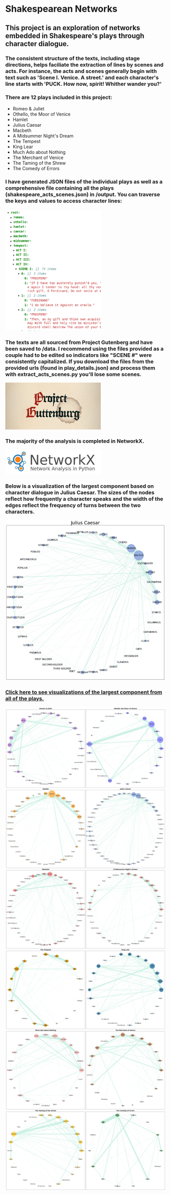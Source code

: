 # Shakespearean Networks
## This project is an exploration of networks embedded in Shakespeare's plays through character dialogue.
### The consistent structure of the texts, including stage directions, helps faciliate the extraction of lines by scenes and acts. For instance, the acts and scenes generally begin with text such as 'Scene I. Venice. A street.' and each character's line starts with 'PUCK. How now, spirit! Whither wander you?'

### There are 12 plays included in this project:
- Romeo & Juliet
- Othello, the Moor of Venice
- Hamlet
- Julius Caesar
- Macbeth
- A Midsummer Night's Dream
- The Tempest
- King Lear
- Much Ado about Nothing
- The Merchant of Venice
- The Taming of the Shrew
- The Comedy of Errors

### I have generated JSON files of the individual plays as well as a comprehensive file containing all the plays (shakespeare_acts_scenes.json) in /output. You can traverse the keys and values to access character lines:
<img src='images/json.png' width='300'>

### The texts are all sourced from Project Gutenberg and have been saved to /data. I recommend using the files provided as a couple had to be edited so indicators like "SCENE #" were consistently capitalized. If you download the files from the provided urls (found in play_details.json) and process them with extract_acts_scenes.py you'll lose some scenes.
<img src='images/project-gutenberg.jpg' width="300">

### The majority of the analysis is completed in NetworkX.
<img src='images/nx.png' width="300">

### Below is a visualization of the largest component based on character dialogue in Julius Caesar. The sizes of the nodes reflect how frequently a character speaks and the width of the edges reflect the frequency of turns between the two characters.
<img src='images/caesar.png' width="750">

### [Click here to see visualizations of the largest component from all of the plays.]()
<img src='output/all_graphs.png' width="750">
